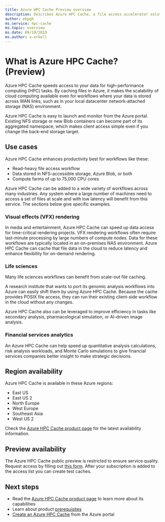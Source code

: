 ```yaml
---
title: Azure HPC Cache Preview overview 
description: Describes Azure HPC Cache, a file access accelerator solution for high-performance computing 
author: ekpgh
ms.service: hpc-cache
ms.topic: overview
ms.date: 09/19/2019
ms.author: v-erkell
---
```


# What is Azure HPC Cache? (Preview)

Azure HPC Cache speeds access to your data for high-performance computing (HPC) tasks. By caching files in Azure, it makes the scalability of cloud computing available even for workflows where your data is stored across WAN links, such as in your local datacenter network-attached storage (NAS) environment.

Azure HPC Cache is easy to launch and monitor from the Azure portal. Existing NFS storage or new Blob containers can become part of its aggregated namespace, which makes client access simple even if you change the back-end storage target.

## Use cases

Azure HPC Cache enhances productivity best for workflows like these:

* Read-heavy file access workflow
* Data stored in NFS-accessible storage, Azure Blob, or both
* Compute farms of up to 75,000 CPU cores

Azure HPC Cache can be added to a wide variety of workflows across many industries. Any system where a large number of machines need to access a set of files at scale and with low latency will benefit from this service. The sections below give specific examples.

### Visual effects (VFX) rendering

In media and entertainment, Azure HPC Cache can speed up data access for time-critical rendering projects. VFX rendering workflows often require last-minute processing by large numbers of compute nodes. Data for these workflows are typically located in an on-premises NAS environment. Azure HPC Cache can cache that file data in the cloud to reduce latency and enhance flexibility for on-demand rendering.

### Life sciences

Many life sciences workflows can benefit from scale-out file caching.

A research institute that wants to port its genomic analysis workflows into Azure can easily shift them by using Azure HPC Cache. Because the cache provides POSIX file access, they can run their existing client-side workflow in the cloud without any changes.

Azure HPC Cache also can be leveraged to improve efficiency in tasks like secondary analysis, pharmacological simulation, or AI-driven image analysis.

### Financial services analytics

An Azure HPC Cache can help speed up quantitative analysis calculations, risk analysis workloads, and Monte Carlo simulations to give financial services companies better insight to make strategic decisions.

## Region availability

Azure HPC Cache is available in these Azure regions:

* East US
* East US 2
* North Europe
* West Europe
* Southeast Asia
* West US 2

Check the [Azure HPC Cache product page](https://azure.microsoft.com/services/hpc-cache) for the latest availability information.

## Preview availability

The Azure HPC Cache public preview is restricted to ensure service quality. Request access by filling out [this form](https://aka.ms/onboard-hpc-cache). After your subscription is added to the access list you can create test caches.

## Next steps

* Read the [Azure HPC Cache product page](https://azure.microsoft.com/services/hpc-cache) to learn more about its capabilities
* Learn about product [prerequisites](hpc-cache-prereqs.md)
* [Create an Azure HPC Cache](hpc-cache-create.md) from the Azure portal
